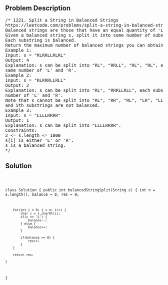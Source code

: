 <!--
<style>
  body { font-family: Arial, sans-serif; }
  .container { max-width: 100%; margin: 0 auto; padding: 10px; }
  .comment-block { max-width: 30%; background-color: #f9f9f9; padding: 10px; border-left: 5px solid #ccc; overflow-wrap: break-word; white-space: pre-wrap; }
  .code-block { background-color: #f4f4f4; padding: 10px; border: 1px solid #ddd; overflow-wrap: break-word; white-space: pre-wrap; }
</style>
-->

<div class='container'>
<h2>Problem Description</h2>
<div class='comment-block'>
<pre>
/* 1221. Split a String in Balanced Strings
https://leetcode.com/problems/split-a-string-in-balanced-strings/
Balanced strings are those that have an equal quantity of 'L' and 'R' characters.
Given a balanced string s, split it into some number of substrings such that:
Each substring is balanced.
Return the maximum number of balanced strings you can obtain.
Example 1:
Input: s = "RLRRLLRLRL"
Output: 4
Explanation: s can be split into "RL", "RRLL", "RL", "RL", each substring contains
same number of 'L' and 'R'.
Example 2:
Input: s = "RLRRRLLRLL"
Output: 2
Explanation: s can be split into "RL", "RRRLLRLL", each substring contains same
number of 'L' and 'R'.
Note that s cannot be split into "RL", "RR", "RL", "LR", "LL", because the 2nd
and 5th substrings are not balanced.
Example 3:
Input: s = "LLLLRRRR"
Output: 1
Explanation: s can be split into "LLLLRRRR".
Constraints:
2 <= s.length <= 1000
s[i] is either 'L' or 'R'.
s is a balanced string.
*/
</pre>
</div>

<h2>Solution</h2>
<div class='code-block'>
<pre><code class='language-java'>

class Solution {
    public int balancedStringSplit(String s) {
        int n = s.length(), balance = 0, res = 0;

        for(int i = 0; i < n; i++) {
            char c = s.charAt(i);
            if(c == 'L') {
                balance--;
            } else {
                balance++;
            }

            if(balance == 0) {
                res++;
            }
        }

        return res;
        
    }
}</code></pre>
</div>
</div>
